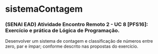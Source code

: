 # sistemaContagem
<h3>(SENAI EAD) Atividade Encontro Remoto 2 - UC 8 [PFS16]: Exercício e prática de Lógica de Programação.</h3>

Desenvolver um sistema de contagem e classificação de números entre zero, par e ímpar; conforme descrito nas propostas do exercício.
